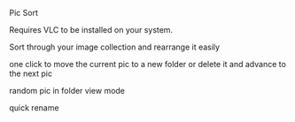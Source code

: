 Pic Sort

Requires VLC to be installed on your system.

Sort through your image collection and rearrange it easily

one click to move the current pic to a new folder or delete it and advance to the next pic

random pic in folder view mode

quick rename
